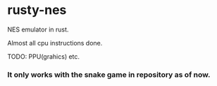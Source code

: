 # rusty-nes
NES emulator in rust.

Almost all cpu instructions done.

TODO: PPU(grahics) etc.

### It only works with the snake game in repository as of now.
